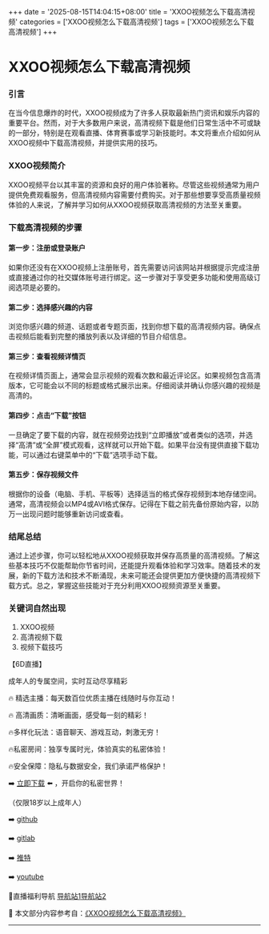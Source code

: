 +++
date = '2025-08-15T14:04:15+08:00'
title = 'XXOO视频怎么下载高清视频'
categories = ['XXOO视频怎么下载高清视频']
tags = ['XXOO视频怎么下载高清视频']
+++

# XXOO视频怎么下载高清视频

### 引言

在当今信息爆炸的时代，XXOO视频成为了许多人获取最新热门资讯和娱乐内容的重要平台。然而，对于大多数用户来说，高清视频下载是他们日常生活中不可或缺的一部分，特别是在观看直播、体育赛事或学习新技能时。本文将重点介绍如何从XXOO视频中下载高清视频，并提供实用的技巧。

### XXOO视频简介

XXOO视频平台以其丰富的资源和良好的用户体验著称。尽管这些视频通常为用户提供免费观看服务，但高清视频内容需要付费购买。对于那些想要享受高质量视频体验的人来说，了解并学习如何从XXOO视频获取高清视频的方法至关重要。

### 下载高清视频的步骤

#### 第一步：注册或登录账户

如果你还没有在XXOO视频上注册账号，首先需要访问该网站并根据提示完成注册或直接通过你的社交媒体账号进行绑定。这一步骤对于享受更多功能和使用高级订阅选项是必要的。

#### 第二步：选择感兴趣的内容

浏览你感兴趣的频道、话题或者专题页面，找到你想下载的高清视频内容。确保点击视频后能看到完整的播放列表以及详细的节目介绍信息。

#### 第三步：查看视频详情页

在视频详情页面上，通常会显示视频的观看次数和最近评论区。如果视频包含高清版本，它可能会以不同的标题或格式展示出来。仔细阅读并确认你感兴趣的视频是高清的。

#### 第四步：点击“下载”按钮

一旦确定了要下载的内容，就在视频旁边找到“立即播放”或者类似的选项，并选择“高清”或“全屏”模式观看，这样就可以开始下载。如果平台没有提供直接下载功能，可以通过右键菜单中的“下载”选项手动下载。

#### 第五步：保存视频文件

根据你的设备（电脑、手机、平板等）选择适当的格式保存视频到本地存储空间。通常，高清视频会以MP4或AVI格式保存。记得在下载之前先备份原始内容，以防万一出现问题时能够重新访问或查看。

### 结尾总结

通过上述步骤，你可以轻松地从XXOO视频获取并保存高质量的高清视频。了解这些基本技巧不仅能帮助你节省时间，还能提升观看体验和学习效率。随着技术的发展，新的下载方法和技术不断涌现，未来可能还会提供更加方便快捷的高清视频下载方式。总之，掌握这些技能对于充分利用XXOO视频资源至关重要。

### 关键词自然出现

1. XXOO视频
2. 高清视频下载
3. 视频下载技巧

【6D直播】

 成年人的专属空间，实时互动尽享精彩

🔥 精选主播：每天数百位优质主播在线随时与你互动！

🔥 高清画质：清晰画面，感受每一刻的精彩！

🔥多样化玩法：语音聊天、游戏互动，刺激无穷！

🔥私密房间：独享专属时光，体验真实的私密体验！

🔥安全保障：隐私与数据安全，我们承诺严格保护！

➡️ [立即下载](https://down123.s3.ap-east-1.amazonaws.com/down/down.html?channelCode=blog) ⬅️ ，开启你的私密世界！

 （仅限18岁以上成年人）

➡️ [github](https://aldult-live.github.io/)

➡️ [gitlab](https://seo-09598d.gitlab.io/)

➡️ [推特](https://x.com/wegame33)

➡️ [youtube](https://www.youtube.com/@6Dlive)

🔞直播福利导航   [导航站1](https://webstack-86085a.gitlab.io/)[导航站2](https://onlygit123-2.github.io/)

📘 本文部分内容参考自：[《XXOO视频怎么下载高清视频》](https://webstack-hugo-13.pages.dev/)

---
